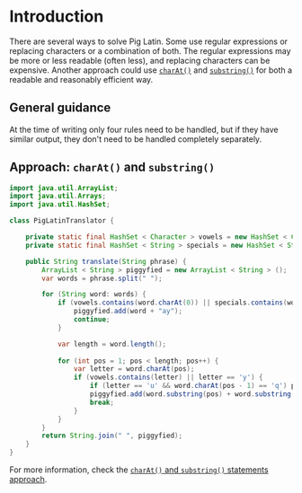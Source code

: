# Introduction

There are several ways to solve Pig Latin.
Some use regular expressions or replacing characters or a combination of both.
The regular expressions may be more or less readable (often less), and replacing characters can be expensive.
Another approach could use [`charAt()`][charat] and [`substring()`][substring-two] for both a readable and reasonably efficient way.

## General guidance

At the time of writing only four rules need to be handled, but if they have similar output, they don't need to be handled completely separately.

## Approach: `charAt()` and `substring()`

```java
import java.util.ArrayList;
import java.util.Arrays;
import java.util.HashSet;

class PigLatinTranslator {

    private static final HashSet < Character > vowels = new HashSet < Character > (Arrays.asList('a', 'e', 'i', 'o', 'u'));
    private static final HashSet < String > specials = new HashSet < String > (Arrays.asList("xr", "yt"));

    public String translate(String phrase) {
        ArrayList < String > piggyfied = new ArrayList < String > ();
        var words = phrase.split(" ");

        for (String word: words) {
            if (vowels.contains(word.charAt(0)) || specials.contains(word.substring(0, 2))) {
                piggyfied.add(word + "ay");
                continue;
            }

            var length = word.length();
            
            for (int pos = 1; pos < length; pos++) {
                var letter = word.charAt(pos);
                if (vowels.contains(letter) || letter == 'y') {
                    if (letter == 'u' && word.charAt(pos - 1) == 'q') pos += 1;
                    piggyfied.add(word.substring(pos) + word.substring(0, pos) + "ay");
                    break;
                }
            }
        }
        return String.join(" ", piggyfied);
    }
}
```

For more information, check the [`charAt()` and `substring()` statements approach][approach-charat-substring].

[charat]: https://docs.oracle.com/javase/7/docs/api/java/lang/String.html#charAt(int)
[substring-two]: https://docs.oracle.com/javase/7/docs/api/java/lang/String.html#substring(int,%20int)
[approach-charat-substring]: https://exercism.org/tracks/java/exercises/pig-latin/approaches/charat-substring
